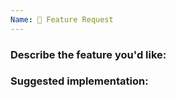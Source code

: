 ```yaml
---
Name: 🎉 Feature Request
---
```


### Describe the feature you'd like:

<!--
A clear and concise description of what you want to happen. Add any considered
drawbacks.
-->

### Suggested implementation:

<!-- Helpful but optional -->
